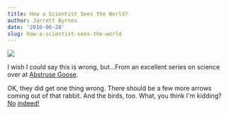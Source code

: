 ```yaml
---
title: How a Scientist Sees the World?
author: Jarrett Byrnes
date: '2010-06-28'
slug: how-a-scientist-sees-the-world
---
```


![](http://www.imachordata.com/wp-content/uploads/2010/06/scientists_sees_world_all_i_see_are_equations.png)

I wish I could say this is wrong, but...From an excellent series on science over at [Abstruse Goose](http://abstrusegoose.com/275).

OK, they did get one thing wrong.  There should be a few more arrows coming out of that rabbit.  And the birds, too.  What, you think I'm kidding?  [No](http://www.moosecraft.org/penguin/index.html) [indeed!](http://dx.doi.org/10.1007/s00300-003-0563-3)
